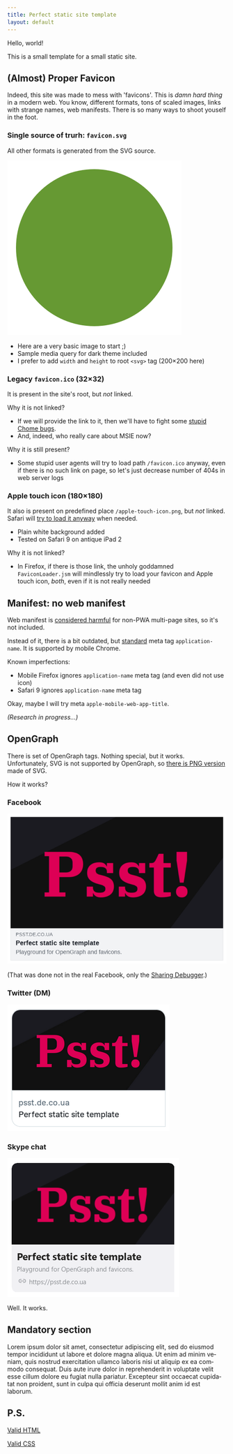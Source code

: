 ```yaml
---
title: Perfect static site template
layout: default
---
```


Hello, world!

This is a small template for a small static site.


(Almost) Proper Favicon
-----------------------

Indeed, this site was made to mess with 'favicons'. This is _damn hard thing_ in a modern web. You know, different formats, tons of scaled images, links with strange names, web manifests. There is so many ways to shoot youself in the foot.


### Single source of trurh: `favicon.svg`

All other formats is generated from the SVG source.

![Image: green circle](/favicon.svg)

 - Here are a very basic image to start ;)
 - Sample media query for dark theme included
 - I prefer to add `width` and `height` to root `<svg>` tag (200×200 here)

### Legacy `favicon.ico` (32×32)

It is present in the site's root, but _not_ linked.

Why it is not linked?

 - If we will provide the link to it, then we'll have to fight some [stupid Chome bugs][1].
 - And, indeed, who really care about MSIE now?

Why it is still present?

 - Some stupid user agents will try to load path `/favicon.ico` anyway, even if there is no such link on page, so let's just decrease number of 404s in web server logs


### Apple touch icon (180×180)

It also is present on predefined place `/apple-touch-icon.png`, but _not_ linked.
Safari will [try to load it anyway][2] when needed.

 - Plain white background added
 - Tested on Safari 9 on antique iPad 2

Why it is not linked?

 - In Firefox, if there is those link, the unholy goddamned `FaviconLoader.jsm` will mindlessly try to load your favicon and Apple touch icon, _both_, even if it is not really needed


Manifest: no web manifest
-------------------------

Web manifest is [considered harmful][3] for non-PWA multi-page sites, so it's not included.

Instead of it, there is a bit outdated, but [standard][4] meta tag `application-name`.
It is supported by mobile Chrome.

Known imperfections:

 - Mobile Firefox ignores `application-name` meta tag (and even did not use icon)
 - Safari 9 ignores `application-name` meta tag

Okay, maybe I will try meta `apple-mobile-web-app-title`.

_(Research in progress…)_


OpenGraph
---------

There is set of OpenGraph tags. Nothing special, but it works. Unfortunately, SVG is not supported by OpenGraph, so [there is PNG version](opengraph.png) made of SVG.

How it works?


### Facebook

<img src="screenshots/facebook_light.png" alt="Screenshot: this site in the Sharing Debugger">

(That was done not in the real Facebook, only the [Sharing Debugger][5].)

### Twitter (DM)

<picture>
  <source media="(prefers-color-scheme: dark)" srcset="screenshots/twitter_dark.png">
  <source media="(prefers-color-scheme: light)" srcset="screenshots/twitter_light.png">
  <img src="screenshots/twitter_light.png" alt="Screenshot: link to this site in Twitter">
</picture>

### Skype chat

<picture>
  <source media="(prefers-color-scheme: dark)" srcset="screenshots/skype_dark.png">
  <source media="(prefers-color-scheme: light)" srcset="screenshots/skype_light.png">
  <img src="screenshots/skype_light.png" alt="Screenshot: link to this site in Skype">
</picture>

Well. It works.


Mandatory section
-----------------

<span lang="la">Lorem ipsum dolor sit amet, consectetur adipiscing elit, sed do eiusmod tempor incididunt ut labore et dolore magna aliqua. Ut enim ad minim veniam, quis nostrud exercitation ullamco laboris nisi ut aliquip ex ea commodo consequat. Duis aute irure dolor in reprehenderit in voluptate velit esse cillum dolore eu fugiat nulla pariatur. Excepteur sint occaecat cupidatat non proident, sunt in culpa qui officia deserunt mollit anim id est laborum.</span>


P.S.
----

[Valid HTML](https://validator.w3.org/nu/?doc=https%3A%2F%2Fpsst.de.co.ua%2F)

[Valid CSS](https://jigsaw.w3.org/css-validator/validator?uri=https%3A%2F%2Fpsst.de.co.ua%2Fstyle.css)

[1]: https://css-tricks.com/favicons-how-to-make-sure-browsers-only-download-the-svg-version/
[2]: http://test.de.co.ua/2021/11/08/favicon-research.html
[3]: https://twitter.com/kastaneda/status/1465484668799754245
[4]: https://html.spec.whatwg.org/multipage/semantics.html#standard-metadata-names
[5]: https://developers.facebook.com/tools/debug/
